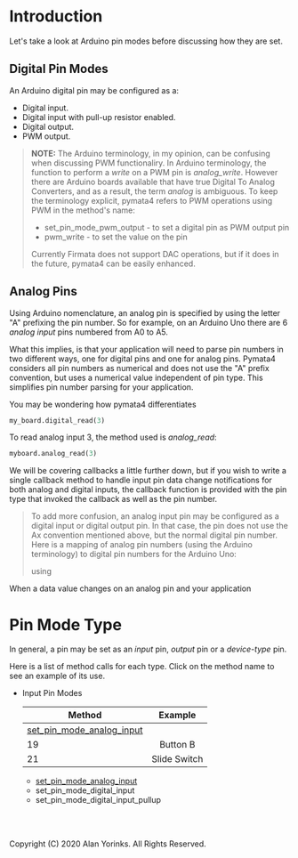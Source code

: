 # Introduction

Let's take a look at Arduino pin modes before discussing how they are set.

## Digital Pin Modes
An Arduino digital pin may be configured as a:

* Digital input.
* Digital input with pull-up resistor enabled.
* Digital output.
* PWM output.

> **NOTE:**  The Arduino terminology, in my opinion, can be confusing when discussing PWM
>functionaliry. In Arduino terminology, the function  to perform a *write* on a PWM pin is *analog_write*.
>However there are Arduino boards available that have true Digital To Analog Converters, and
>as a result, the term *analog* is ambiguous. To keep the terminology explicit, 
>pymata4 refers to PWM operations using PWM in the method's name:
>
> * set_pin_mode_pwm_output - to set a digital pin as PWM output pin
> * pwm_write - to set the value on the pin
>
>
>Currently Firmata does not support DAC operations, but if it does in the future,
>pymata4 can be easily enhanced.
>

## Analog Pins

Using Arduino nomenclature, an analog pin is specified by using the letter "A" prefixing the pin number.
So for example, on an Arduino Uno there are 6 *analog input* pins numbered from A0 to A5.

What this implies, is that your application will need to parse pin numbers in two different
ways, one for digital pins and one for analog pins. Pymata4 considers all pin numbers
as numerical and does not use the "A" prefix convention, but uses a numerical
value independent of pin type. This simplifies pin
number parsing for your application.

You may be wondering how pymata4 differentiates 

```python
my_board.digital_read(3)
```

To read analog input 3, the method used is _analog_read_:

```python
myboard.analog_read(3)
```

We will be covering callbacks a little further down, but if you wish to write a single callback
method to handle input pin data change notifications for both analog and digital inputs, 
the callback function is provided with the 
pin type that invoked the callback as well as the pin number. 


> To add more confusion, an analog input pin may be configured as a digital input or
>digital output pin. In that case, the pin does not use the Ax convention mentioned above, but
>the normal digital pin number. Here is a mapping of analog pin numbers (using the Arduino terminology)
>to digital pin numbers for the Arduino Uno:
> 
> 
>using 

When a data value changes on an analog pin and your application

# Pin Mode Type
In general, a pin may be set as an _input_ pin, _output_ pin or a _device-type_ pin.

Here is a list of method calls for each type. Click on the method name to see an example of its
use.

* Input Pin Modes

    | Method 	            |    Example    
    |--------------------	|:------------:	
    | [set_pin_mode_analog_input](https://github.com/MrYsLab/pymata4/blob/master/examples/analog_input_with_time_stamps.py) 
    |         19         	|   Button B   	
    |         21         	| Slide Switch 	
    
    * [set_pin_mode_analog_input](https://github.com/MrYsLab/pymata4/blob/master/examples/analog_input_with_time_stamps.py)
    * set_pin_mode_digital_input
    * set_pin_mode_digital_input_pullup

<br>
<br>

Copyright (C) 2020 Alan Yorinks. All Rights Reserved.
